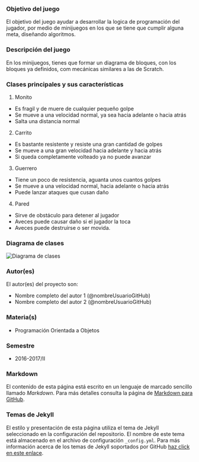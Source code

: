 ### Objetivo del juego
El objetivo del juego ayudar a desarrollar la logica de programación del jugador, por medio de minijuegos en los que se tiene que cumplir alguna meta, diseñando algoritmos.

### Descripción del juego
En los minijuegos, tienes que formar un diagrama de bloques, con los bloques ya definidos, com mecánicas similares a las de Scratch.

### Clases principales y sus características
1. Monito
* Es fragil y de muere de cualquier pequeño golpe
* Se mueve a una velocidad normal, ya sea hacia adelante o hacia atrás
* Salta una distancia normal

2. Carrito
* Es bastante resistente y resiste una gran cantidad de golpes
* Se mueve a una gran velocidad hacia adelante y hacia atrás
* Si queda completamente volteado ya no puede avanzar

3. Guerrero
* Tiene un poco de resistencia, aguanta unos cuantos golpes
* Se mueve a una velocidad normal, hacia adelante o hacia atrás
* Puede lanzar ataques que cusan daño

4. Pared
* Sirve de obstáculo para detener al jugador
* Aveces puede causar daño si el jugador la toca
* Aveces puede destruirse o ser movida.


### Diagrama de clases
![Diagrama de clases](url-del-diagrama.png)

### Autor(es)
El autor(es) del proyecto son:
- Nombre completo del autor 1 (@nombreUsuarioGitHub)
- Nombre completo del autor 2 (@nombreUsuarioGitHub)

### Materia(s)
- Programación Orientada a Objetos

### Semestre
- 2016-2017/II

### Markdown
El contenido de esta página está escrito en un lenguaje de marcado sencillo llamado *Markdown*. Para más detalles consulta la página de [Markdown para GitHub](https://guides.github.com/features/mastering-markdown/).

### Temas de Jekyll
El estilo y presentación de esta página utiliza el tema de Jekyll seleccionado en la configuración del repositorio. El nombre de este tema está almacenado en el archivo de configuración `_config.yml`. Para más información acerca de los temas de Jekyll soportados por GitHub [haz click en este enlace](https://pages.github.com/themes/).
